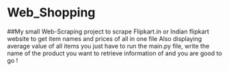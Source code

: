 # Web_Shopping
##My small Web-Scraping project to scrape Flipkart.in or Indian flipkart website to get item names and prices of all in one file
Also displaying average value of all items
you just have to run the main.py file, write the name of the product you want to retrieve information of and you are good to go !
